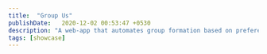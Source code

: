 ```yaml
---
title:  "Group Us"
publishDate:   2020-12-02 00:53:47 +0530
description: "A web-app that automates group formation based on preferences for projects/assignments etc."
tags: [showcase]
---
```

